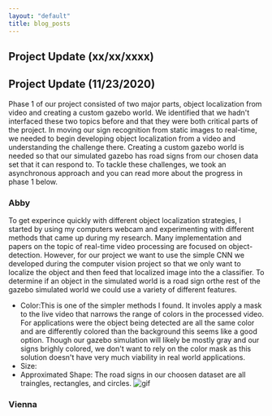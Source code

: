 ```yaml
---
layout: "default"
title: blog_posts 
---
```

## Project Update (xx/xx/xxxx)
## Project Update (11/23/2020)
Phase 1 of our project consisted of two major parts, object localization from video and creating a custom gazebo world.  We identified that we hadn't interfaced these two topics before and that they were both critical parts of the project. In moving our sign recognition from static images to real-time, we needed to begin developing object localization from a video and understanding the challenge there. Creating a custom gazebo world is needed so that our simulated gazebo has road signs from our chosen data set that it can respond to. To tackle these challenges, we took an asynchronous approach and you can read more about the progress in phase 1 below.
### Abby
To get experince quickly with different object localization strategies, I started by using my computers webcam and experimenting with different methods that came up during my research. Many implementation and papers on the topic of real-time video processing are focused on object-detection. However, for our project we want to use the simple CNN we developed during the computer vision project so that we only want to localize the object and then feed that localized image into the a classifier. To determine if an object in the simulated world is a road sign orthe rest of the gazebo simulated world we could use a variety of different features.
 * Color:This is one of the simpler methods I found. It involes apply a mask to the live video that narrows the range of colors in the processed video. For applications were the object being detected are all the same color and are differently colored than the background this seems like a good option. Though our gazebo simulation will likely be mostly gray and our signs brighly colored, we don't want to rely on the color mask as this solution doesn't have very much viability in real world applications.
 * Size: 
 * Approximated Shape: The road signs in our choosen dataset are all traingles, rectangles, and circles. 
![gif](https://github.com/amfry/sign_recognition/blob/main/docs/images/openCV_practice.gif)
 




### Vienna


